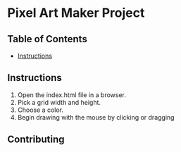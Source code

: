 # Pixel Art Maker Project

## Table of Contents

* [Instructions](#instructions)

## Instructions

1. Open the index.html file in a browser.
2. Pick a grid width and height.
3. Choose a color.
4. Begin drawing with the mouse by clicking or dragging

## Contributing


